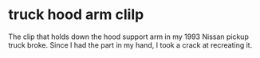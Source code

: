 # truck hood arm clilp
The clip that holds down the hood support arm in my 1993 Nissan pickup truck broke.  Since I had the part in my hand, I took a crack at recreating it.
